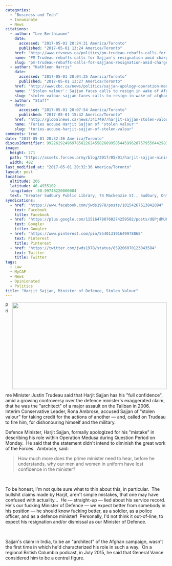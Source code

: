 ```yaml
---
categories:
  - "Business and Tech"
  - Innominate
  - News
citations:
  - author: "Lee Berthiaume"
    date:
      accessed: "2017-05-01 20:24:31 America/Toronto"
      published: "2017-05-01 13:24 America/Toronto"
    href: "http://www.ctvnews.ca/politics/pm-trudeau-rebuffs-calls-for-sajjan-s-resignation-amid-charges-of-stolen-valour-1.3392779"
    name: "PM Trudeau rebuffs calls for Sajjan's resignation amid charges of 'stolen valour'"
    slug: "pm-trudeau-rebuffs-calls-for-sajjans-resignation-amid-charges-of-stolen-valour"
  - author: "Kathleen Harris"
    date:
      accessed: "2017-05-01 20:04:25 America/Toronto"
      published: "2017-05-01 13:27 America/Toronto"
    href: "http://www.cbc.ca/news/politics/sajjan-apology-operation-medusa-1.4093270"
    name: "'Stolen valour': Sajjan faces calls to resign in wake of Afghanistan battle claim"
    slug: "stolen-valour-sajjan-faces-calls-to-resign-in-wake-of-afghanistan-battle-claim"
  - author: "Staff"
    date:
      accessed: "2017-05-01 20:07:54 America/Toronto"
      published: "2017-05-01 15:42 America/Toronto"
    href: "http://globalnews.ca/news/3417497/harjit-sajjan-stolen-valour"
    name: "Tories accuse Harjit Sajjan of 'stolen valour'"
    slug: "tories-accuse-harjit-sajjan-of-stolen-valour"
comments: true
date: "2017-05-01 20:32:36 America/Toronto"
disqusIdentifier: 9922629249697858226245582689958544599628757955644298366863328827327337559649837947578694825476484986
image:
  height: 271
  path: "https://assets.forces.army/blog/2017/05/01/harjit-sajjan-minister-of-defence-stolen-valour/hotlink-ok/Harjit-Sajjan_482x271.png"
  width: 482
last_modified_at: "2017-05-01 20:32:36 America/Toronto"
layout: post
location:
  altitude: 266
  latitude: 46.4955102
  longitude: -80.99748220000004
  text: "Greater Sudbury Public Library, 74 Mackenzie St., Sudbury, Ontario, P3C 4X8, Canada"
syndications:
  - href: "https://www.facebook.com/jwds1978/posts/10154267613842084"
    text: Facebook
    title: Facebook
  - href: "https://plus.google.com/115164780760274259502/posts/dQPjdMU8Adk"
    text: Google+
    title: Google+
  - href: "https://www.pinterest.com/pin/554013191649978868"
    text: Pinterest
    title: Pinterest
  - href: "https://twitter.com/jwds1978/status/859206070123843584"
    text: Twitter
    title: Twitter
tags:
  - Law
  - MyCAF
  - News
  - Opinionated
  - Politics
title: "Harjit Sajjan, Minister of Defence, Stolen Valour"
---
```


<img
  alt="" height="271" src="{{ site.uri.assets }}/blog/2017/05/01/harjit-sajjan-minister-of-defence-stolen-valour/Harjit-Sajjan_482x271.png"
  style="border: 0px; float: right; margin-bottom: 10px; margin-left: 10px;" width="482" />
<p>
  Prime Minister Justin Trudeau said that Harjit Sajjan has his &quot;full confidence&quot;, amid a growing controversy over the defence minister's exaggerated
  claim, that he was the &quot;architect&quot; of a major assault on the Taliban in 2006.&nbsp; Interim Conservative Leader, Rona Ambrose, accused Sajjan of
  &quot;stolen valour&quot; for taking credit for the actions of another &#8212; and, called on Trudeau to fire him, for dishonouring himself and the military.
</p>
<p>
  Defence Minister, Harjit Sajjan, formally apologized for his &quot;mistake&quot; in describing his role within Operation Medusa during Question Period on
  Monday.&nbsp; He said that the statement didn't intend to diminish the great work of the Forces.&nbsp; Ambrose, said:
  <blockquote cite="{{ site.url }}{{ page.url }}#cite-tories-accuse-harjit-sajjan-of-stolen-valour">
    How much more does the prime minister need to hear, before he understands, why our men and women in uniform have lost confidence in the minister?
  </blockquote>
</p>
<!-- excerptBreak -->
<p>
  &nbsp;
</p>
<p>
  To be honest, I'm not quite sure what to thin about this, in particular.&nbsp; The bullshit claims made by Harjit, aren't simple mistakes, that one may have
  confused with actuality&hellip;&nbsp; He &#8212; straight-up &#8212; lied about his service record.&nbsp; He's our fucking Minister of Defence &#8212; we
  expect better from somebody in his position &#8212; he should know fucking better, as a soldier, as a police officer, and as a defence minister!&nbsp;
  Personally, I'd not think it out-of-line, to expect his resignation and/or dismissal as our Minister of Defence.
</p>
<p>
  &nbsp;
</p>
<p>
  Sajjan's claim in India, to be an &quot;architect&quot; of the Afghan campaign, wasn't the first time in which he'd characterized his role in such a
  way.&nbsp; On a regional British Columbia podcast, in July 2015, he said that General Vance considered him to be a central figure.
</p>
